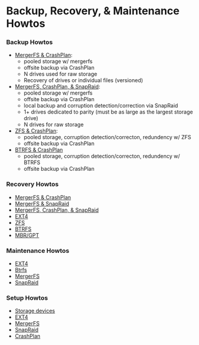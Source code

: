 # Backup, Recovery, & Maintenance Howtos

### Backup Howtos
* [MergerFS & CrashPlan](backup_(mergerfs,crashplan).md):
  * pooled storage w/ mergerfs
  * offsite backup via CrashPlan
  * N drives used for raw storage
  * Recovery of drives or individual files (versioned)
* [MergerFS, CrashPlan, & SnapRaid](backup_(mergerfs,crashplan,snapraid).md):
  * pooled storage w/ mergerfs
  * offsite backup via CrashPlan
  * local backup and corruption detection/correction via SnapRaid
  * 1+ drives dedicated to parity (must be as large as the largest storage drive)
  * N drives for raw storage
* [ZFS & CrashPlan](backup_(zfs,crashplan).md):
  * pooled storage, corruption detection/correcton, redundency w/ ZFS
  * offsite backup via CrashPlan
* [BTRFS & CrashPlan](backup_(btrfs,crashplan).md)
  * pooled storage, corruption detection/correcton, redundency w/ BTRFS
  * offsite backup via CrashPlan

### Recovery Howtos
* [MergerFS & CrashPlan](recovery_(mergerfs,crashplan).md)
* [MergerFS & SnapRaid](recovery_(mergerfs,snapraid).md)
* [MergerFS, CrashPlan, & SnapRaid](recovery_(mergerfs,crashplan,snapraid).md)
* [EXT4](recovery_(ext4).md)
* [ZFS](recovery_(zfs).md)
* [BTRFS](recovery_(btrfs).md)
* [MBR/GPT](recovery_(mbr,gpt).md)

### Maintenance Howtos
* [EXT4](maintenance_(ext4).md)
* [Btrfs](maintenance_(btrfs).md)
* [MergerFS](maintenance_(mergerfs).md)
* [SnapRaid](maintenance_(snapraid).md)

### Setup Howtos
* [Storage devices](setup_(storage_device).md)
* [EXT4](setup_(ext4).md)
* [MergerFS](setup_(mergerfs).md)
* [SnapRaid](setup_(snapraid).md)
* [CrashPlan](setup_(crashplan).md)
